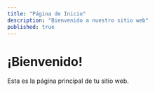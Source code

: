 ```yaml
---
title: "Página de Inicio"
description: "Bienvenido a nuestro sitio web"
published: true
---
```


# ¡Bienvenido!

Esta es la página principal de tu sitio web.
